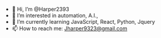 - 👋 Hi, I’m @Harper2393
- 👀 I’m interested in automation, A.I., 
- 🌱 I’m currently learning JavaScript, React, Python, Jquery 
- 📫 How to reach me: Jharper9323@gmail.com

<!---
Harper2393/Harper2393 is a ✨ special ✨ repository because its `README.md` (this file) appears on your GitHub profile.
You can click the Preview link to take a look at your changes.
--->
